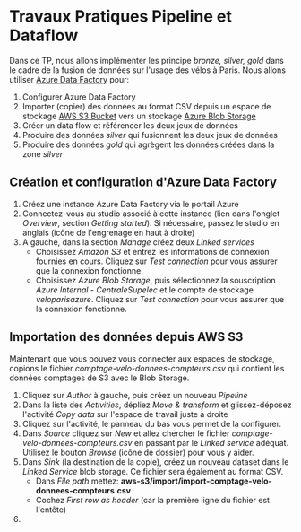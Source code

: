 # Travaux Pratiques Pipeline et Dataflow
Dans ce TP, nous allons implémenter les principe *bronze, silver, gold* dans le cadre de la fusion de données sur l'usage des vélos à Paris. Nous allons utiliser [Azure Data Factory](https://docs.microsoft.com/fr-fr/azure/data-factory/introduction) pour:

1. Configurer Azure Data Factory
2. Importer (copier) des données au format CSV depuis un espace de stockage [AWS S3 Bucket](https://docs.aws.amazon.com/AmazonS3/latest/userguide/UsingBucket.html) vers un stockage [Azure Blob Storage](https://azure.microsoft.com/en-us/services/storage/blobs/#documentation)
3. Créer un data flow et référencer les deux jeux de données
4. Produire des données *silver* qui fusionnent les deux jeux de données
5. Produire des données *gold* qui agrègent les données créées dans la zone *silver*

## Création et configuration d'Azure Data Factory
1. Créez une instance Azure Data Factory via le portail Azure
2. Connectez-vous au studio associé à cette instance (lien dans l'onglet *Overview*, section *Getting started*). Si nécessaire, passez le studio en anglais (icône de l'engrenage en haut à droite)
3. A gauche, dans la section *Manage* créez deux *Linked services*
    - Choisissez *Amazon S3* et entrez les informations de connexion fournies en cours. Cliquez sur *Test connection* pour vous assurer que la connexion fonctionne.
    - Choisissez *Azure Blob Storage*, puis sélectionnez la souscription *Azure Internal - CentraleSupelec* et le compte de stockage *veloparisazure*. Cliquez sur *Test connection* pour vous assurer que la connexion fonctionne.

## Importation des données depuis AWS S3
Maintenant que vous pouvez vous connecter aux espaces de stockage, copions le fichier *comptage-velo-donnees-compteurs.csv* qui contient les données comptages de S3 avec le Blob Storage.
1. Cliquez sur *Author* à gauche, puis créez un nouveau *Pipeline*
2. Dans la liste des *Activities*, dépliez *Move & transform* et glissez-déposez l'activité *Copy data* sur l'espace de travail juste à droite
3. Cliquez sur l'activité, le panneau du bas vous permet de la configurer.
4. Dans *Source* cliquez sur *New* et allez chercher le fichier *comptage-velo-donnees-compteurs.csv* en passant par le *Linked service* adéquat. Utilisez le bouton *Browse* (icône de dossier) pour vous y aider.
5. Dans *Sink* (la destination de la copie), créez un nouveau dataset dans le *Linked Service* blob storage. Ce fichier sera également au format CSV.
    - Dans *File path* mettez: **aws-s3/import/import-comptage-velo-donnees-compteurs.csv**
    - Cochez *First row as header* (car la première ligne du fichier est l'entête)
6. 
